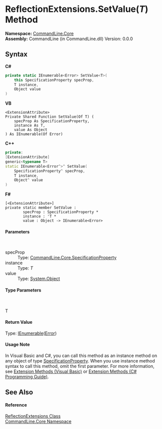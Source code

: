 # ReflectionExtensions.SetValue(*T*) Method 
 

**Namespace:**&nbsp;<a href="N_CommandLine_Core">CommandLine.Core</a><br />**Assembly:**&nbsp;CommandLine (in CommandLine.dll) Version: 0.0.0

## Syntax

**C#**<br />
``` C#
private static IEnumerable<Error> SetValue<T>(
	this SpecificationProperty specProp,
	T instance,
	Object value
)

```

**VB**<br />
``` VB
<ExtensionAttribute>
Private Shared Function SetValue(Of T) ( 
	specProp As SpecificationProperty,
	instance As T,
	value As Object
) As IEnumerable(Of Error)
```

**C++**<br />
``` C++
private:
[ExtensionAttribute]
generic<typename T>
static IEnumerable<Error^>^ SetValue(
	SpecificationProperty^ specProp, 
	T instance, 
	Object^ value
)
```

**F#**<br />
``` F#
[<ExtensionAttribute>]
private static member SetValue : 
        specProp : SpecificationProperty * 
        instance : 'T * 
        value : Object -> IEnumerable<Error> 

```


#### Parameters
&nbsp;<dl><dt>specProp</dt><dd>Type: <a href="T_CommandLine_Core_SpecificationProperty">CommandLine.Core.SpecificationProperty</a><br /></dd><dt>instance</dt><dd>Type: *T*<br /></dd><dt>value</dt><dd>Type: <a href="https://docs.microsoft.com/dotnet/api/system.object" target="_blank">System.Object</a><br /></dd></dl>

#### Type Parameters
&nbsp;<dl><dt>T</dt><dd /></dl>

#### Return Value
Type: <a href="https://docs.microsoft.com/dotnet/api/system.collections.generic.ienumerable-1" target="_blank">IEnumerable</a>(<a href="T_CommandLine_Error">Error</a>)

#### Usage Note
In Visual Basic and C#, you can call this method as an instance method on any object of type <a href="T_CommandLine_Core_SpecificationProperty">SpecificationProperty</a>. When you use instance method syntax to call this method, omit the first parameter. For more information, see <a href="https://docs.microsoft.com/dotnet/visual-basic/programming-guide/language-features/procedures/extension-methods">Extension Methods (Visual Basic)</a> or <a href="https://docs.microsoft.com/dotnet/csharp/programming-guide/classes-and-structs/extension-methods">Extension Methods (C# Programming Guide)</a>.

## See Also


#### Reference
<a href="T_CommandLine_Core_ReflectionExtensions">ReflectionExtensions Class</a><br /><a href="N_CommandLine_Core">CommandLine.Core Namespace</a><br />